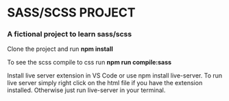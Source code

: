# SASS/SCSS PROJECT 

### A fictional project to learn sass/scss

Clone the project and run **npm install**

To see the scss compile to css run **npm run compile:sass**

Install live server extension in VS Code or use npm install live-server. To run live server simply right click on the html file
if you have the extension installed. Otherwise just run live-server in your terminal.

